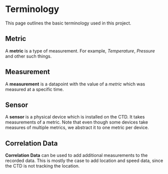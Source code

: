 # Terminology

This page outlines the basic terminology used in this project.


## Metric

A **metric** is a type of measurement.
For example, *Temperature*, *Pressure* and other such things.

## Measurement

A **measurement** is a datapoint with the value of a *metric* which was measured at a specific time.

## Sensor

A **sensor** is a physical device which is installed on the CTD. It takes measurements of a metric. Note that even though some devices take measures of multiple metrics, we abstract it to one metric per device. 

## Correlation Data

**Correlation Data** can be used to add additional measurements to the recorded data. This is mostly the case to add location and speed data, since the CTD is not tracking the location.